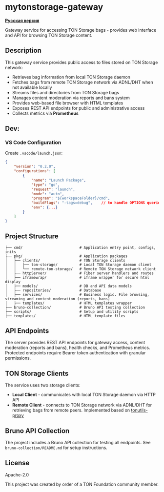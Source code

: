 # mytonstorage-gateway

**[Русская версия](README.ru.md)**

Gateway service for accessing TON Storage bags - provides web interface and API for browsing TON Storage content.

## Description

This gateway service provides public access to files stored on TON Storage network:
- Retrieves bag information from local TON Storage daemon
- Fetches bags from remote TON Storage network via ADNL/DHT when not available locally
- Streams files and directories from TON Storage bags
- Manages content moderation via reports and bans system
- Provides web-based file browser with HTML templates
- Exposes REST API endpoints for public and administrative access
- Collects metrics via **Prometheus**

## Dev:
### VS Code Configuration
Create `.vscode/launch.json`:
```json
{
    "version": "0.2.0",
    "configurations": [
        {
            "name": "Launch Package",
            "type": "go",
            "request": "launch",
            "mode": "auto",
            "program": "${workspaceFolder}/cmd",
            "buildFlags": "-tags=debug",    // to handle OPTIONS queries without nginx when dev
            "env": {...}
        }
    ]
}
```

## Project Structure

```
├── cmd/                          # Application entry point, configs, inits
├── pkg/                          # Application packages
│   ├── clients/                  # TON Storage clients
│   │   ├── ton-storage/          # Local TON Storage daemon client
│   │   └── remote-ton-storage/   # Remote TON Storage network client
│   ├── httpServer/               # Fiber server handlers and routes
│   ├── iframewrap/               # iframe wrapper for secure html display
│   ├── models/                   # DB and API data models
│   ├── repositories/             # Database
│   ├── services/                 # Business logic. File browsing, streaming and content moderation (reports, bans)
│   ├── templates/                # HTML templates wrapper
├── bruno-collection/             # Bruno API testing collection
├── scripts/                      # Setup and utility scripts
├── templates/                    # HTML template files
```

## API Endpoints

The server provides REST API endpoints for gateway access, content moderation (reports and bans), health checks, and Prometheus metrics. Protected endpoints require Bearer token authentication with granular permissions.

## TON Storage Clients

The service uses two storage clients:
- **Local Client** - communicates with local TON Storage daemon via HTTP API
- **Remote Client** - connects to TON Storage network via ADNL/DHT for retrieving bags from remote peers. Implemented based on [tonutils-proxy](https://github.com/xssnick/Tonutils-Proxy)

## Bruno API Collection

The project includes a Bruno API collection for testing all endpoints. See `bruno-collection/README.md` for setup instructions.

## License

Apache-2.0



This project was created by order of a TON Foundation community member.
